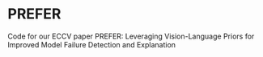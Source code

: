 # PREFER
Code for our ECCV paper PREFER: Leveraging Vision-Language Priors for Improved Model Failure Detection and Explanation
